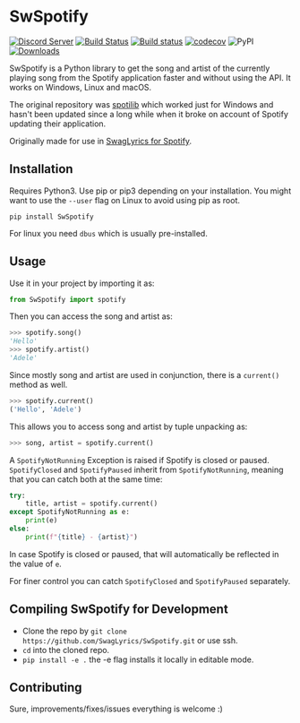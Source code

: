 # SwSpotify

[![Discord Server](https://badgen.net/badge/discord/join%20chat/7289DA?icon=discord)](https://discord.gg/DSUZGK4)
[![Build Status](https://travis-ci.com/SwagLyrics/SwSpotify.svg?branch=master)](https://travis-ci.com/SwagLyrics/SwSpotify)
[![Build status](https://ci.appveyor.com/api/projects/status/c8heviwe9q2m8lb0?svg=true)](https://ci.appveyor.com/project/TheClashster/swspotify)
[![codecov](https://codecov.io/gh/SwagLyrics/SwSpotify/branch/master/graph/badge.svg)](https://codecov.io/gh/SwagLyrics/SwSpotify)
![PyPI](https://img.shields.io/pypi/v/swspotify.svg)
[![Downloads](https://pepy.tech/badge/swspotify)](https://pepy.tech/project/swspotify)

SwSpotify is a Python library to get the song and artist of the currently playing song from the Spotify application faster and without using the API. It works on Windows, Linux and macOS. 

The original repository was [spotilib](https://github.com/XanderMJ/spotilib) which worked just for Windows and hasn't been updated since a long while when it broke on account of Spotify updating their application.

Originally made for use in [SwagLyrics for Spotify](https://github.com/SwagLyrics/SwagLyrics-For-Spotify).

## Installation

Requires Python3. Use pip or pip3 depending on your installation. You might want to use the `--user` flag on Linux to 
avoid using pip as root.
```shell
pip install SwSpotify
```
For linux you need `dbus` which is usually pre-installed.
## Usage

Use it in your project by importing it as:

```python
from SwSpotify import spotify
```

Then you can access the song and artist as:

```python
>>> spotify.song()
'Hello'
>>> spotify.artist()
'Adele'
```

Since mostly song and artist are used in conjunction, there is a `current()` method as well.

```python
>>> spotify.current()
('Hello', 'Adele')
```

This allows you to access song and artist by tuple unpacking as:

```python
>>> song, artist = spotify.current()
```

A `SpotifyNotRunning` Exception is raised if Spotify is closed or paused. `SpotifyClosed` and `SpotifyPaused` inherit from `SpotifyNotRunning`, meaning that you can catch both at the same time:

```python
try:
    title, artist = spotify.current()
except SpotifyNotRunning as e:
    print(e)
else:
    print(f"{title} - {artist}")
```
In case Spotify is closed or paused, that will automatically be reflected in the value of `e`.

For finer control you can catch `SpotifyClosed` and `SpotifyPaused` separately.
## Compiling SwSpotify for Development

- Clone the repo by `git clone https://github.com/SwagLyrics/SwSpotify.git` or use ssh.
- `cd` into the cloned repo.
- `pip install -e .` the -e flag installs it locally in editable mode.


## Contributing

Sure, improvements/fixes/issues everything is welcome :)
